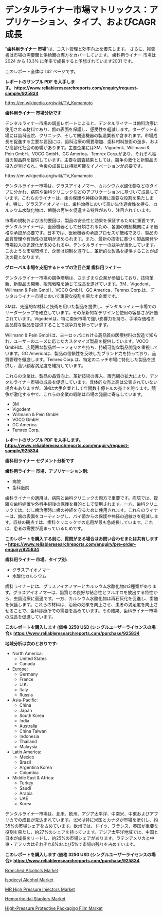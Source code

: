 <p><h1>デンタルライナー市場マトリックス：アプリケーション、タイプ、およびCAGR成長</h1></p><p>&ldquo;<strong><a href="https://www.reliableresearchreports.com/dental-liners-market-in-global-r925834?utm_campaign=107&utm_medium=9&utm_source=Github&utm_content=ia&utm_term=11112024&utm_id=dental-liners">歯科用ライナー 市場</a></strong>&rdquo;は、コスト管理と効率向上を優先します。 さらに、報告書は市場の需要面と供給面の両方をカバーしています。 歯科用ライナー 市場は 2024 から 13.3% に年率で成長すると予想されています2031 です。</p>
<p>このレポート全体は 142 ページです。</p>
<p><strong>レポートのサンプル PDF を入手します。&nbsp;<a href="https://www.reliableresearchreports.com/enquiry/request-sample/925834?utm_campaign=107&utm_medium=9&utm_source=Github&utm_content=ia&utm_term=11112024&utm_id=dental-liners">https://www.reliableresearchreports.com/enquiry/request-sample/925834</a></strong></p>
<p><a href="https://en.wikipedia.org/wiki/TV_Kumamoto?utm_campaign=107&utm_medium=9&utm_source=Github&utm_content=ia&utm_term=11112024&utm_id=dental-liners">https://en.wikipedia.org/wiki/TV_Kumamoto</a></p>
<p><strong>歯科用ライナー 市場分析です</strong></p>
<p><p>デンタルライナー市場の調査レポートによると、デンタルライナーは歯科治療に使用される材料であり、歯の表面を保護し、感受性を軽減します。ターゲット市場には歯科医院、クリニック、そして関連機器の製造業者が含まれます。市場成長を促進する主要な要因には、歯科治療の需要増加、歯科材料技術の進歩、および高齢化社会の影響があります。主要企業には3M、Vigodent、Willmann & Pein GmbH、VOCO GmbH、GC America、Temrex Corp.があり、それぞれ独自の製品群を提供しています。主要な調査結果としては、競争の激化と新製品の投入が挙げられ、今後の成長には持続可能なイノベーションが必要です。</p></p>
<p>https://en.wikipedia.org/wiki/TV_Kumamoto</p>
<p><p>デンタルライナー市場は、グラスアイオノマー、カルシウム水酸化物などのタイプに分かれ、病院や歯科クリニックなどのアプリケーションに基づいて成長しています。これらのライナーは、歯の保護や神経の保護に重要な役割を果たします。特に、グラスアイオノマーは、歯科治療において高い生体適合性を持ち、カルシウム水酸化物は、歯髄の再生を促進する特性があり、注目されています。</p><p>市場の規制および法的要因は、製品の安全性と効果を保証するために重要です。デンタルライナーは、医療機器として分類されるため、各国の規制機関による厳格な承認が必要です。日本では、医療機器の承認プロセスが厳格であり、製品の品質管理や有効性の証明が求められます。また、最新の技術に基づく製品開発や市場投入の迅速化が求められる中、デンタルライナーの競争が激化しています。このような市場環境で、企業は規制を遵守し、革新的な製品を提供することが成功の鍵となります。</p></p>
<p><strong>グローバル市場を支配するトップの注目企業 歯科用ライナー</strong></p>
<p><p>デンタルライナー市場の競争環境は、さまざまな企業が参加しており、技術革新、新製品の開発、販売戦略を通じて成長を遂げています。3M、Vigodent、Willmann & Pein GmbH、VOCO GmbH、GC America、Temrex Corp.は、デンタルライナー市場において重要な役割を果たす企業です。</p><p>3Mは、先進的な材料と技術を用いた製品を提供し、デンタルライナー市場でのリーダーシップを確立しています。その革新的なデザインと使用の容易さが評価されています。Vigodentは、特に南米市場で強い影響力を持ち、手頃な価格の高品質な製品を提供することで競争力を持っています。</p><p>Willmann & Pein GmbHは、ヨーロッパにおける高品質の医療材料の製造で知られ、ユーザーのニーズに応じたカスタマイズ製品を提供しています。VOCO GmbHは、広範囲な製品ポートフォリオを持ち、持続可能な製品開発を重視しています。GC Americaは、製品の信頼性を反映したブランド力を持っており、品質管理を徹底します。Temrex Corp.は、特定のニッチ市場に特化した製品を提供し、高い顧客満足度を維持しています。</p><p>これらの企業は、製品の品質向上、革新技術の導入、販売網の拡大により、デンタルライナー市場の成長を促進しています。具体的な売上高は公表されていない場合もありますが、3Mは大手企業として年間数十億ドルの売上を誇ります。競争が激化する中で、これらの企業の戦略は市場の発展に寄与しています。</p></p>
<p><ul><li>3M</li><li>Vigodent</li><li>Willmann & Pein GmbH</li><li>VOCO GmbH</li><li>GC America</li><li>Temrex Corp.</li></ul></p>
<p><strong>レポートのサンプル PDF を入手します。 <a href="https://www.reliableresearchreports.com/enquiry/request-sample/925834?utm_campaign=107&utm_medium=9&utm_source=Github&utm_content=ia&utm_term=11112024&utm_id=dental-liners">https://www.reliableresearchreports.com/enquiry/request-sample/925834</a></strong></p>
<p><strong>歯科用ライナー セグメント分析です</strong></p>
<p><strong>歯科用ライナー 市場、アプリケーション別:</strong></p>
<p><ul><li>病院</li><li>歯科医院</li></ul></p>
<p><p>歯科ライナーの適用は、病院と歯科クリニックの両方で重要です。病院では、複雑な歯科処置や外科手術後の保護を目的として使用されます。一方、歯科クリニックでは、むし歯治療時に歯の神経を守るために使用されます。これらのライナーは、歯の表面をコーティングし、バイ菌からの保護や神経の過敏さを軽減します。収益の観点では、歯科クリニックでの応用が最も急成長しています。これは、患者の需要が高まっているためです。</p></p>
<p><strong>このレポートを購入する前に、質問がある場合はお問い合わせまたは共有します - <a href="https://www.reliableresearchreports.com/enquiry/pre-order-enquiry/925834?utm_campaign=107&utm_medium=9&utm_source=Github&utm_content=ia&utm_term=11112024&utm_id=dental-liners">https://www.reliableresearchreports.com/enquiry/pre-order-enquiry/925834</a></strong></p>
<p><strong>歯科用ライナー 市場、タイプ別:</strong></p>
<p><ul><li>グラスアイオノマー</li><li>水酸化カルシウム</li></ul></p>
<p><p>歯科ライナーには、グラスアイオノマーとカルシウム水酸化物の2種類があります。グラスアイオノマーは、歯質との良好な結合性とフルオロを放出する特性から、虫歯治療に最適です。一方、カルシウム水酸化物は再石灰化を促進し、歯髄を保護します。これらの材料は、治療の効果を向上させ、患者の満足度を向上させることで、歯科診療所での需要を高めています。その結果、歯科ライナー市場の成長を促進しています。</p></p>
<p><strong>このレポートを購入します (価格 3250 USD (シングルユーザーライセンスの場合): <a href="https://www.reliableresearchreports.com/purchase/925834?utm_campaign=107&utm_medium=9&utm_source=Github&utm_content=ia&utm_term=11112024&utm_id=dental-liners">https://www.reliableresearchreports.com/purchase/925834</a></strong></p>
<p><strong>地域分析は次のとおりです:</strong></p>
<p><ul>
    <li>
        North America:
        <ul>
            <li>United States</li>
            <li>Canada</li>
        </ul>
    </li>
    <li>
        Europe:
        <ul>
            <li>Germany</li>
            <li>France</li>
            <li>U.K.</li>
            <li>Italy</li>
            <li>Russia</li>
        </ul>
    </li>
    <li>
        Asia-Pacific:
        <ul>
            <li>China</li>
            <li>Japan</li>
            <li>South Korea</li>
            <li>India</li>
            <li>Australia</li>
            <li>China Taiwan</li>
            <li>Indonesia</li>
            <li>Thailand</li>
            <li>Malaysia</li>
        </ul>
    </li>
    <li>
        Latin America:
        <ul>
            <li>Mexico</li>
            <li>Brazil</li>
            <li>Argentina Korea</li>
            <li>Colombia</li>
        </ul>
    </li>
    <li>
        Middle East & Africa:
        <ul>
            <li>Turkey</li>
            <li>Saudi</li>
            <li>Arabia</li>
            <li>UAE</li>
            <li>Korea</li>
        </ul>
    </li>
    </ul></p>
<p><p>デンタルライナー市場は、北米、欧州、アジア太平洋、中南米、中東およびアフリカでの成長が見込まれています。北米は特に米国とカナダが市場を牽引し、約35%の市場シェアを占めています。欧州では、ドイツ、フランス、英国が重要な役割を果たし、約27%のシェアを持っています。アジア太平洋地域では、中国と日本が成長をリードし、約25%の市場シェアがあります。ラテンアメリカと中東・アフリカはそれぞれ8%および5%で市場の残りを占めています。</p></p>
<p><strong>このレポートを購入します (価格 3250 USD (シングルユーザーライセンスの場合): <a href="https://www.reliableresearchreports.com/purchase/925834?utm_campaign=107&utm_medium=9&utm_source=Github&utm_content=ia&utm_term=11112024&utm_id=dental-liners">https://www.reliableresearchreports.com/purchase/925834</a></strong></p>
<p><p><a href="https://github.com/ChristianClark406/Market-Research-Report-List-1/blob/main/branched-alcohols-market.md?utm_campaign=107&utm_medium=9&utm_source=Github&utm_content=ia&utm_term=11112024&utm_id=dental-liners">Branched Alcohols Market</a></p><p><a href="https://github.com/jennyt6m/Market-Research-Report-List-1/blob/main/isodecyl-alcohol-market.md?utm_campaign=107&utm_medium=9&utm_source=Github&utm_content=ia&utm_term=11112024&utm_id=dental-liners">Isodecyl Alcohol Market</a></p><p><a href="https://issuu.com/reportprime-2/docs/mr-high-pressure-injectors-market-s_24217b7fab5a33?utm_campaign=107&utm_medium=9&utm_source=Github&utm_content=ia&utm_term=11112024&utm_id=dental-liners">MR High Pressure Injectors Market</a></p><p><a href="https://issuu.com/reportprime-2/docs/hemorrhoidal-staplers-market-size-2_16dc5cbddfb555?utm_campaign=107&utm_medium=9&utm_source=Github&utm_content=ia&utm_term=11112024&utm_id=dental-liners">Hemorrhoidal Staplers Market</a></p><p><a href="https://www.linkedin.com/pulse/high-pressure-protective-packaging-film-market-consolidation-aelaf?utm_campaign=107&utm_medium=9&utm_source=Github&utm_content=ia&utm_term=11112024&utm_id=dental-liners">High-Pressure Protective Packaging Film Market</a></p></p>